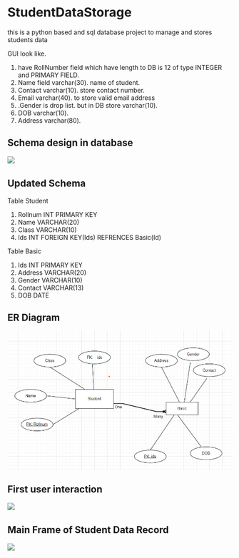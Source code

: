 # StudentDataStorage
this is a python based and sql database project to manage and stores students data

GUI look like.

1. have RollNumber field which have length to DB is 12 of type INTEGER and PRIMARY FIELD.
2. Name field varchar(30). name of student.
3. Contact  varchar(10). store contact number.
4. Email varchar(40). to store valid email address
5. .Gender is drop list. but in DB store varchar(10).
6. DOB varchar(10).
7. Address varchar(80).



## Schema design in database 

<img src="Images\schemaDesign.png">

## Updated Schema
Table Student
1. Rollnum INT PRIMARY KEY
2. Name VARCHAR(20)
3. Class VARCHAR(10)
4. Ids INT 
    FOREIGN KEY(Ids) REFRENCES Basic(Id)

Table Basic
1. Ids INT PRIMARY KEY
2. Address VARCHAR(20)
3. Gender VARCHAR(10)
4. Contact VARCHAR(13)
5. DOB DATE

## ER Diagram
<img src="Images\ER_studentRecords.png">

## First user interaction 

<img src="Images\firstUserUI.png">

## Main Frame of Student Data Record

<img src="Images\StudentRecord_Frame.png">